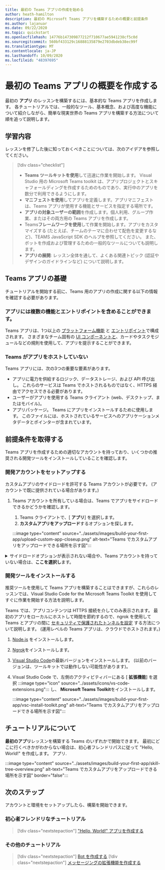 ```yaml
---
title: 最初の Teams アプリの作成を始める
author: heath-hamilton
description: 最初の Microsoft Teams アプリを構築するための概要と前提条件
ms.author: lajanuar
ms.date: 09/22/2020
ms.topic: quickstart
ms.openlocfilehash: 14776b147309877212f710677ae5941238cf5c0d
ms.sourcegitcommit: 560bf433129c16888135879e2703dbdeb38ec99f
ms.translationtype: MT
ms.contentlocale: ja-JP
ms.lasthandoff: 10/09/2020
ms.locfileid: "48397695"
---
```

# <a name="build-your-first-teams-app-overview"></a>最初の Teams アプリの概要を作成する

最初の **アプリ** のレッスンを構築するには、基本的な Teams アプリを作成します。 各チュートリアルでは、一般的なツール、基本概念、および高度な機能について紹介しながら、簡単な現実世界の Teams アプリを構築する方法について順を追って説明します。

## <a name="what-youll-learn"></a>学習内容

レッスンを修了した後に知っておくべきことについては、次のアイデアを参照してください。

> [!div class="checklist"]
  >
  > * **Teams ツールキットを使用**して迅速に作業を開始します。 Visual Studio 用の Microsoft Teams toolkit は、アプリプロジェクトとスキャフォールディングを作成するためのものであり、実行中のアプリを数分で利用できるようにします。
  > * **マニフェストを使用**してアプリを定義します。アプリマニフェストは、Teams アプリが使用する機能とサービスを指定する場所です。
  > * **アプリの対象ユーザーの範囲**を作成します。個人利用、グループ作業、またはその両方用の Teams アプリを作成します。
  > * Teams**フレームワークを使用**して作業を開始します。アプリをカスタマイズする (たとえば、チームのテーマに合わせて配色を変更するなど)、TEAMS JavaScript SDK のヘルプを参照してください。 また、ボットを作成および管理するための一般的なツールについても説明します。
  > * **アプリの展開**: レッスン全体を通して、よくある関連トピック (認証やデザインのガイドラインなど) について説明します。

## <a name="teams-app-fundamentals"></a>Teams アプリの基礎

チュートリアルを開始する前に、Teams 用のアプリの作成に関する以下の情報を確認する必要があります。

### <a name="apps-can-have-multiple-capabilities-and-entry-points"></a>アプリには複数の機能とエントリポイントを含めることができます。

Teams アプリは、1つ以上の [プラットフォーム機能](../concepts/capabilities-overview.md) と [エントリポイント](../concepts/extensibility-points.md)で構成されます。 さまざまなチーム固有の [UI コンポーネントと](../concepts/extensibility-points.md#ui-components)、カードやタスクモジュールなどの規則を使用して、アプリを提示することができます。

### <a name="teams-doesnt-host-your-app"></a>Teams がアプリをホストしていない

Teams アプリには、次の3つの重要な要素があります。

* アプリに電力を供給するロジック、データストレージ、および API 呼び出し。 これらのサービスは Teams でホストされるものではなく、HTTPS 経由でアクセスできる必要があります。
* ユーザーがアプリを使用する Teams クライアント (web、デスクトップ、またはモバイル)。
* アプリパッケージ。 Teams にアプリをインストールするために使用します。 このファイルには、ホストされているサービスへのアプリケーションメタデータとポインターが含まれています。

## <a name="get-prerequisites"></a>前提条件を取得する

Teams アプリを作成するための適切なアカウントを持っており、いくつかの推奨される開発ツールをインストールしていることを確認します。

### <a name="set-up-your-development-account"></a>開発アカウントをセットアップする

カスタムアプリのサイドロードを許可する Teams アカウントが必要です。 (アカウントで既に提供されている場合があります。)

1. Teams アカウントを所有している場合は、Teams でアプリをサイドロードできるかどうかを確認します。
    1. Teams クライアントで、[ **アプリ**] を選択します。
    1. **カスタムアプリをアップロード**するオプションを探します。

    :::image type="content" source="../assets/images/build-your-first-app/upload-custom-app-closeup.png" alt-text="Teams でカスタムアプリをアップロードできる場所を示す図":::

<!-- markdownlint-disable MD033 -->
<details>

<summary>サイドロードオプションが表示されない場合や、Teams アカウントを持っていない場合は、<b>ここを選択し</b>ます。</summary>

Microsoft 365 開発者プログラムに参加することによって、アプリのサイドロードを許可する無料の Teams テストアカウントを取得することができます。 (登録プロセスには約2分かかります)。

1. [Microsoft 365 開発者プログラム](https://developer.microsoft.com/microsoft-365/dev-program)に移動します。
1. [ **今すぐ参加** ] を選択し、画面の指示に従います。
1. [ようこそ] 画面が表示されたら、[ **設定] E5 サブスクリプション**を選択します。
1. 管理者アカウントを設定します。 完了すると、次のような画面が表示になります。
:::image type="content" source="../assets/images/build-your-first-app/dev-program-subscription.png" alt-text="Teams でカスタムアプリをアップロードできる場所を示す図":::
1. 設定したのと同じ管理者アカウントを使用して Teams にログインします。
1. [ **カスタムアプリをアップロード** する] オプションが選択されているかどうかを確認します。

</details>

### <a name="install-your-development-tools"></a>開発ツールをインストールする

推奨ツールを使用して Teams アプリを構築することはできますが、これらのレッスンでは、Visual Studio Code for the Microsoft Teams Toolkit を使用してすぐに作業を開始する方法を説明します。

Teams では、アプリコンテンツは HTTPS 接続を介してのみ表示されます。 最初のアプリをローカルにホストして時間を節約するので、ngrok を使用して Teams とアプリの間に [セキュリティで保護されたトンネルを設定](../concepts/build-and-test/debug.md#locally-hosted) する方法について説明します。 (運用レベルの Teams アプリは、クラウドでホストされます。)

1. [Node.js](https://nodejs.org/en/) をインストールします。
1. [Ngrok](https://ngrok.com/download)をインストールします。
1. [Visual Studio Code](https://code.visualstudio.com/download)の最新バージョンをインストールします。 (以前のバージョンは、ツールキットでは動作しない可能性があります)。
1. Visual Studio Code で、左側のアクティビティバーにある [ **拡張機能**] を選択 :::image type="icon" source="../assets/icons/vs-code-extensions.png"::: し、 **Microsoft Teams Toolkit**をインストールします。

    :::image type="content" source="../assets/images/build-your-first-app/vsc-install-toolkit.png" alt-text="Teams でカスタムアプリをアップロードできる場所を示す図":::

## <a name="about-the-tutorials"></a>チュートリアルについて

**最初のアプリ**レッスンを構築する Teams のいずれかで開始できます。 最初にどこに行くべきかがわからない場合は、初心者フレンドリパスに従って "Hello, World!" を作成します。 アプリ.

:::image type="content" source="../assets/images/build-your-first-app/skill-tree-overview.png" alt-text="Teams でカスタムアプリをアップロードできる場所を示す図" border="false":::

## <a name="next-step"></a>次のステップ

アカウントと環境をセットアップしたら、構築を開始できます。

### <a name="beginner-friendly-tutorial"></a>初心者フレンドリなチュートリアル

> [!div class="nextstepaction"]
> ["Hello, World!" アプリを作成する](../build-your-first-app/build-and-run.md)

### <a name="other-tutorials"></a>その他のチュートリアル

> [!div class="nextstepaction"]
> [Bot を作成する](../build-your-first-app/build-bot.md)
> [!div class="nextstepaction"]
> [メッセージングの拡張機能を作成する](../build-your-first-app/build-messaging-extension.md)
